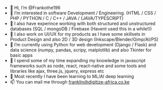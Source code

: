 - 👋  Hi, I’m @Frankothe196
- 👀  I’m interested in software Development / Engineering. (HTML / CSS / PHP / PYTHON / C / C++ / JAVA / (JAVA/TYPESCRIPT)
- 👀  I also have experince working with both structured and unstructured databases (SQL / mongoDB / Firebase (Havent used this in a while!))
- 👀  I also work on UI/UX for my products as I have some skillsets in Product Design and also 2D / 3D design (Inkscape/Blender/Gimp/AI/PS)
- 🌱  I’m currently using Python for web development (Django / Flask) and data science (numpy, pandas, scripy, matplotlib) and also Tkinter for basic apps
- 🌱  I spend some of my time expanding my knowledge in javascript frameworks such as node, react, react-native and some tools and libraries like ajax, three.js, jquery, express etc
- 💞️  Most recently I have been learning to ML/AI deep learning 
- 📫  You can mail me through franklin@digitize-africa.co.ke

<!---
Frankothe196/Frankothe196 is a ✨ special ✨ repository because its `README.md` (this file) appears on your GitHub profile.
You can click the Preview link to take a look at your changes.
--->
